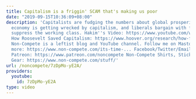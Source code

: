 ```yaml
---
title: Capitalism is a friggin' SCAM that's making us poor
date: "2019-09-15T10:36:09+08:00"
description: 'Capitalists are fudging the numbers about global prosperity, the US
  economy is getting wrecked by capitalism, and liberals bargain with fascists to
  suppress the working class. Hakim''s Video: https://www.youtube.com/watch?v=A6VqV1T4uYs
  How Roosevelt Saved Capitalism: https://www.hoover.org/research/how-fdr-saved-capitalism
  Non-Compete is a leftist blog and YouTube channel. Follow me on Mastodon. Find out
  more: https://www.non-compete.com/its-time-... Facebook/Twitter/Email info: http://www.non-compete.com/about/
  Patreon: https://www.patreon.com/noncompete Non-Compete Shirts, Stickers, and Guerilla
  Gear: https://www.non-compete.com/stuff/'
url: /noncompete/7zDpMo-yE2A/
providers:
  youtube:
    id: 7zDpMo-yE2A
type: video
---
```

